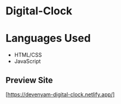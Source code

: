 # Digital-Clock
# Languages Used
- HTML/CSS
- JavaScript
## Preview Site 
[https://devenyam-digital-clock.netlify.app/]
